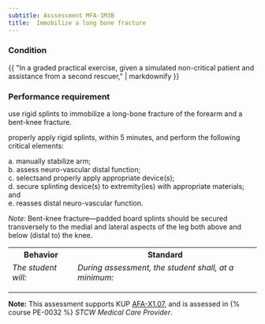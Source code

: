 ```yaml
---
subtitle: Asssessment MFA-1M3B
title:  Immobilize a long bone fracture
---
```




### Condition

{{ "In a graded practical exercise, given a simulated non-critical patient and assistance from a second rescuer," | markdownify }}

### Performance requirement 

<table width='100%' class='Guidelines'>
 <thead>
 <tr>
     <th class='thirty'>Behavior</th>
     <th class='seventy'>Standard</th>
 </tr>
 <tr>
     <td><em>The student will:</em></td>
     <td><em>During assessment, the student shall, at a minimum:</em></td>
 </tr>
 </thead>
 <tbody>


<!--rowstart-->

use rigid splints to immobilize a long-bone fracture of the forearm and a bent-knee fracture.

<!--cellbreak-->

properly apply rigid splints, within 5 minutes, and perform the following critical elements:

a. manually stabilize arm;  
b. assess neuro-vascular distal function;  
c. selectsand properly apply appropriate device(s);  
d. secure splinting device(s) to extremity(ies) with appropriate materials; and  
e. reasses distal neuro-vascular function.

*Note:*  Bent-knee fracture—padded board splints should be secured transversely to the medial and lateral aspects of the leg both above and below (distal to) the knee.

<!--rowend-->


 </tbody>
 </table>



*****

**Note:** This assessment supports KUP [AFA-X1.07]({{site.baseurl}}/tables/641.html#AFA-X1.07), and is assessed in  {% course  PE-0032 %}  *STCW Medical Care Provider*. 

